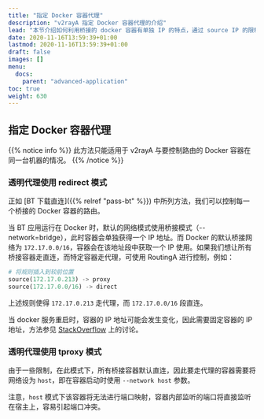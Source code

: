 ```yaml
---
title: "指定 Docker 容器代理"
description: "v2rayA 指定 Docker 容器代理的介绍"
lead: "本节介绍如何利用桥接的 docker 容器有单独 IP 的特点，通过 source IP 的限制，对特定 docker 容器进行代理，其他走直连。"
date: 2020-11-16T13:59:39+01:00
lastmod: 2020-11-16T13:59:39+01:00
draft: false
images: []
menu:
  docs:
    parent: "advanced-application"
toc: true
weight: 630
---
```


## 指定 Docker 容器代理

{{% notice info %}}
此方法只能适用于 v2rayA 与要控制路由的 Docker 容器在同一台机器的情况。
{{% /notice %}}

### 透明代理使用 redirect 模式

正如 [BT 下载直连]({{% relref "pass-bt" %}}) 中所列方法，我们可以控制每一个桥接的 Docker 容器的路由。

当 BT 应用运行在 Docker 时，默认的网络模式使用桥接模式（--network=bridge），此时容器会单独获得一个 IP 地址。而 Docker 的默认桥接网络为 `172.17.0.0/16`，容器会在该地址段中获取一个 IP 使用。如果我们想让所有桥接容器走直连，而特定容器走代理，可使用 RoutingA 进行控制，例如：

```python
# 将规则插入到较前位置
source(172.17.0.213) -> proxy
source(172.17.0.0/16) -> direct
```

上述规则使得 `172.17.0.213` 走代理，而 `172.17.0.0/16` 段直连。

当 docker 服务重启时，容器的 IP 地址可能会发生变化，因此需要固定容器的 IP 地址，方法参见 [StackOverflow](https://stackoverflow.com/questions/27937185/assign-static-ip-to-docker-container) 上的讨论。

### 透明代理使用 tproxy 模式

由于一些限制，在此模式下，所有桥接容器默认直连，因此要走代理的容器需要将网络设为 `host`，即在容器启动时使用 `--network host` 参数。

注意，`host` 模式下该容器将无法进行端口映射，容器内部监听的端口将直接监听在宿主上，容易引起端口冲突。
